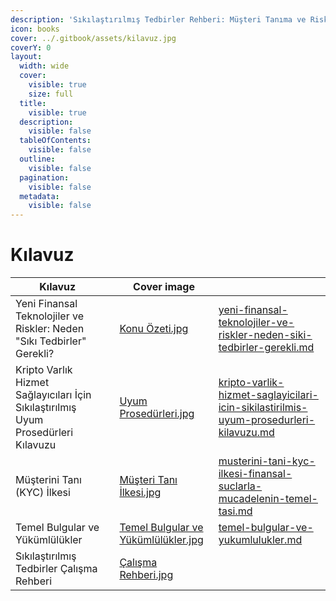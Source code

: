 ```yaml
---
description: 'Sıkılaştırılmış Tedbirler Rehberi: Müşteri Tanıma ve Risk Yönetimi'
icon: books
cover: ../.gitbook/assets/kilavuz.jpg
coverY: 0
layout:
  width: wide
  cover:
    visible: true
    size: full
  title:
    visible: true
  description:
    visible: false
  tableOfContents:
    visible: false
  outline:
    visible: false
  pagination:
    visible: false
  metadata:
    visible: false
---
```


# Kılavuz

<table data-view="cards"><thead><tr><th>Kılavuz</th><th data-hidden></th><th data-hidden data-card-cover data-type="image">Cover image</th><th data-hidden data-card-target data-type="content-ref"></th></tr></thead><tbody><tr><td>Yeni Finansal Teknolojiler ve Riskler: Neden "Sıkı Tedbirler" Gerekli?</td><td></td><td><a href="../.gitbook/assets/Konu Özeti.jpg">Konu Özeti.jpg</a></td><td><a href="yeni-finansal-teknolojiler-ve-riskler-neden-siki-tedbirler-gerekli.md">yeni-finansal-teknolojiler-ve-riskler-neden-siki-tedbirler-gerekli.md</a></td></tr><tr><td>Kripto Varlık Hizmet Sağlayıcıları İçin Sıkılaştırılmış Uyum Prosedürleri Kılavuzu</td><td></td><td><a href="../.gitbook/assets/Uyum Prosedürleri.jpg">Uyum Prosedürleri.jpg</a></td><td><a href="kripto-varlik-hizmet-saglayicilari-icin-sikilastirilmis-uyum-prosedurleri-kilavuzu.md">kripto-varlik-hizmet-saglayicilari-icin-sikilastirilmis-uyum-prosedurleri-kilavuzu.md</a></td></tr><tr><td>Müşterini Tanı (KYC) İlkesi</td><td></td><td><a href="../.gitbook/assets/Müşteri Tanı İlkesi.jpg">Müşteri Tanı İlkesi.jpg</a></td><td><a href="musterini-tani-kyc-ilkesi-finansal-suclarla-mucadelenin-temel-tasi.md">musterini-tani-kyc-ilkesi-finansal-suclarla-mucadelenin-temel-tasi.md</a></td></tr><tr><td>Temel Bulgular ve Yükümlülükler</td><td></td><td><a href="../.gitbook/assets/Temel Bulgular ve Yükümlülükler.jpg">Temel Bulgular ve Yükümlülükler.jpg</a></td><td><a href="temel-bulgular-ve-yukumlulukler.md">temel-bulgular-ve-yukumlulukler.md</a></td></tr><tr><td>Sıkılaştırılmış Tedbirler Çalışma Rehberi</td><td></td><td><a href="../.gitbook/assets/Çalışma Rehberi.jpg">Çalışma Rehberi.jpg</a></td><td></td></tr></tbody></table>
